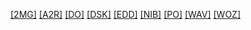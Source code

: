 [[2MG]]([2MG]/index.html)
[[A2R]]([A2R]/index.html)
[[DO]]([DO]/index.html)
[[DSK]]([DSK]/index.html)
[[EDD]]([EDD]/index.html)
[[NIB]]([NIB]/index.html)
[[PO]]([PO]/index.html)
[[WAV]]([WAV]/index.html)
[[WOZ]]([WOZ]/index.html)
